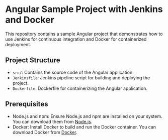 # Angular Sample Project with Jenkins and Docker

This repository contains a sample Angular project that demonstrates how to use Jenkins for continuous integration and Docker for containerized deployment.

## Project Structure

- `src/`: Contains the source code of the Angular application.
- `Jenkinsfile`: Jenkins pipeline script for building and deploying the project.
- `Dockerfile`: Dockerfile for containerizing the Angular application.

## Prerequisites

- Node.js and npm: Ensure Node.js and npm are installed on your system. You can download them from [Node.js](https://nodejs.org/).
- Docker: Install Docker to build and run the Docker container. You can download Docker from [Docker](https://www.docker.com/).

